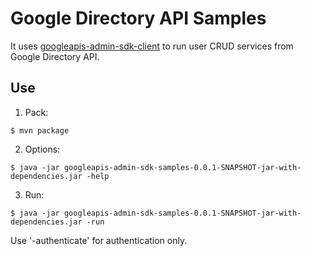 # Google Directory API Samples

It uses [googleapis-admin-sdk-client](../googleapis-admin-sdk-client) to run user CRUD services from Google Directory API.


## Use

1. Pack: 

```
$ mvn package
```

2. Options:

```
$ java -jar googleapis-admin-sdk-samples-0.0.1-SNAPSHOT-jar-with-dependencies.jar -help
```

3. Run: 

```
$ java -jar googleapis-admin-sdk-samples-0.0.1-SNAPSHOT-jar-with-dependencies.jar -run
```

Use '-authenticate' for authentication only.

